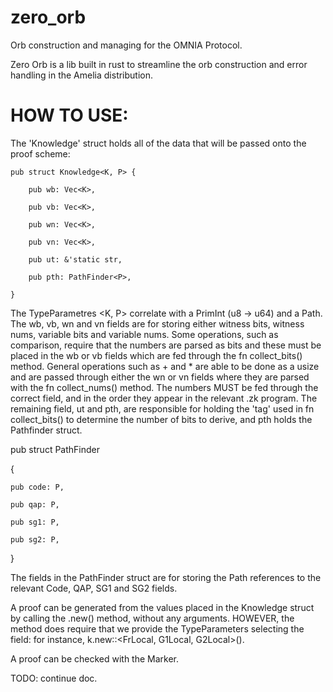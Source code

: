 # zero_orb
Orb construction and managing for the OMNIA Protocol.

Zero Orb is a lib built in rust to streamline the orb construction and error handling in the Amelia distribution.

# HOW TO USE:

The 'Knowledge' struct holds all of the data that will be passed onto the proof scheme:

```
pub struct Knowledge<K, P> {

    pub wb: Vec<K>,

    pub vb: Vec<K>,

    pub wn: Vec<K>,

    pub vn: Vec<K>,

    pub ut: &'static str,

    pub pth: PathFinder<P>,
    
}
```

The TypeParametres <K, P> correlate with a PrimInt (u8 -> u64) and a Path. The wb, vb, wn and vn fields are for storing either witness bits, witness nums, variable bits and variable nums. Some operations, such as comparison, require that the numbers are parsed as bits and these must be placed in the wb or vb fields which are fed through the fn collect_bits() method. General operations such as + and * are able to be done as a usize and are passed through either the wn or vn fields where they are parsed with the fn collect_nums() method. The numbers MUST be fed through the correct field, and in the order they appear in the relevant .zk program. The remaining field, ut and pth, are responsible for holding the 'tag' used in fn collect_bits() to determine the number of bits to derive, and pth holds the Pathfinder struct.

pub struct PathFinder<P> {

    pub code: P,

    pub qap: P,

    pub sg1: P,

    pub sg2: P,

}


The fields in the PathFinder struct are for storing the Path references to the relevant Code, QAP, SG1 and SG2 fields. 

A proof can be generated from the values placed in the Knowledge struct by calling the .new() method, without any arguments. HOWEVER, the method does require that we provide the TypeParameters selecting the field: for instance, k.new::<FrLocal, G1Local, G2Local>().

A proof can be checked with the Marker. 

TODO: continue doc.
